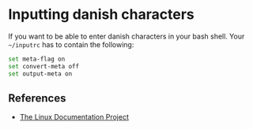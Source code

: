 # Inputting danish characters

If you want to be able to enter danish characters in your bash shell. Your `~/inputrc` has to contain the following:

```bash
set meta-flag on
set convert-meta off
set output-meta on
```

## References

- [The Linux Documentation Project](http://www.tldp.org/HOWTO/Danish-HOWTO-3.html#ss3.4)
